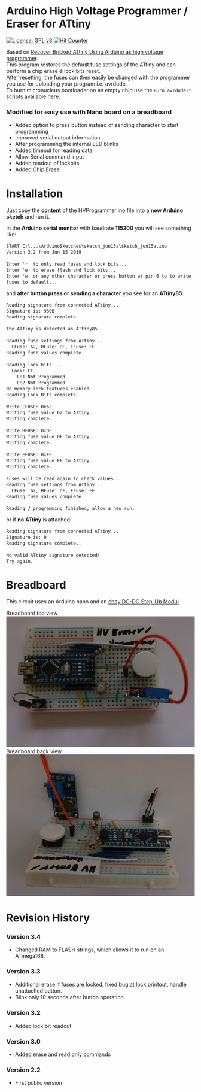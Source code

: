 # Arduino High Voltage Programmer / Eraser for ATtiny

[![License: GPL v3](https://img.shields.io/badge/License-GPLv3-blue.svg)](https://www.gnu.org/licenses/gpl-3.0)
[![Hit Counter](https://hitcounter.pythonanywhere.com/count/tag.svg?url=https%3A%2F%2Fgithub.com%2FArminJo%2FATtiny-HighVoltageProgrammer_FuseEraser)](https://github.com/brentvollebregt/hit-counter)

Based on [Recover Bricked ATtiny Using Arduino as high voltage programmer](http://www.electronics-lab.com/recover-bricked-attiny-using-arduino-as-high-voltage-programmer/).<br/>
This program restores the default fuse settings of the ATtiny and can perform a chip erase & lock bits reset.<br/>
After resetting, the fuses can then easily be changed with the programmer you use for uploading your program i.e. avrdude.<br/>
To burn micronucleus bootloader on an empty chip use the `Burn_avrdude-*` scripts available [here](https://github.com/ArminJo/micronucleus-firmware/tree/master/utils).

### Modified for easy use with Nano board on a breadboard
- Added option to press button instead of sending character to start programming
- Improved serial output information
- After programming the internal LED blinks
- Added timeout for reading data
- Allow Serial command input
- Added readout of lockbits
- Added Chip Erase 

# Installation
Just copy the **[content](https://raw.githubusercontent.com/ArminJo/ATtiny-HighVoltageProgrammer_FuseEraser/master/src/HVProgrammer.cpp)** of the HVProgrammer.ino file into a **new Arduino sketch** and run it.

In the **Arduino serial monitor** with baudrate **115200** you will see something like:
```
START C:\...\ArduinoSketches\sketch_jun15a\sketch_jun15a.ino
Version 3.2 from Jun 15 2019

Enter 'r' to only read fuses and lock bits...
Enter 'e' to erase flash and lock bits...
Enter 'w' or any other character or press button at pin 6 to to write fuses to default...
```

and **after button press or sending a character** you see for an **ATtiny85**:
```
Reading signature from connected ATtiny...
Signature is: 930B
Reading signature complete..

The ATtiny is detected as ATtiny85.

Reading fuse settings from ATtiny...
  LFuse: 62, HFuse: DF, EFuse: FF
Reading fuse values complete.

Reading lock bits...
  Lock: FF
    LB1 Not Programmed
    LB2 Not Programmed
No memory lock features enabled.
Reading Lock Bits complete.

Write LFUSE: 0x62
Writing fuse value 62 to ATtiny...
Writing complete.

Write HFUSE: 0xDF
Writing fuse value DF to ATtiny...
Writing complete.

Write EFUSE: 0xFF
Writing fuse value FF to ATtiny...
Writing complete.

Fuses will be read again to check values...
Reading fuse settings from ATtiny...
  LFuse: 62, HFuse: DF, EFuse: FF
Reading fuse values complete.

Reading / programming finished, allow a new run.

```
 or if **no ATtiny** is attached:
```
Reading signature from connected ATtiny...
Signature is: 0
Reading signature complete..

No valid ATtiny signature detected!
Try again.
```

# Breadboard
This circuit uses an Arduino nano and an [ebay DC-DC Step-Up Modul](https://www.ebay.de/itm/2PCS-2A-Booster-Board-DC-DC-Step-Up-Modul-2-24V-5-9-12-28V-Replace-XL6009-BAF-/263413727169?hash=item3d54ae7fc1)

Breadboard top view
![Breadboard_Top](https://github.com/ArminJo/ATtiny-HighVoltageProgrammer_FuseEraser/blob/HEAD/pictures/HVProgrammer_Top.jpg)
Breadboard back view
![Breadboard_Back](https://github.com/ArminJo/ATtiny-HighVoltageProgrammer_FuseEraser/blob/HEAD/pictures/HVProgrammer_Back.jpg)

# Revision History
### Version 3.4
- Changed RAM to FLASH strings, which allows it to run on an ATmega168.
### Version 3.3
- Additional erase if fuses are locked, fixed bug at lock printout, handle unattached button.
- Blink only 10 seconds after button operation.
### Version 3.2
- Added lock bit readout
### Version 3.0
- Added erase and read only commands
### Version 2.2
- First public version
